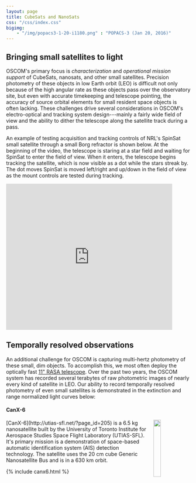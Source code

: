 ```yaml
---
layout: page
title: CubeSats and NanoSats
css: "/css/index.css"
bigimg:
    - "/img/popacs3-1-20-i1180.png" : "POPACS-3 (Jan 20, 2016)"
---
```


## Bringing small satellites to light

OSCOM's primary focus is _characterization_ and _operational mission support_ of CubeSats, nanosats, and other small satellites. Precision photometry of these objects in low Earth orbit (LEO) is difficult not only because of the high angular rate as these objects pass over the observatory site, but even with accurate timekeeping and telescope pointing, the accuracy of source orbital elements for small resident space objects is often lacking. These challenges drive several considerations in OSCOM's electro-optical and tracking system design---mainly a fairly wide field of view and the ability to dither the telescope along the satellite track during a pass.

An example of testing acquisition and tracking controls of NRL's SpinSat small satellite through a small Borg refractor is shown below. At the beginning of the video, the telescope is staring at a star field and waiting for SpinSat to enter the field of view. When it enters, the telescope begins tracking the satellite, which is now visible as a dot while the stars streak by. The dot moves SpinSat is  moved left/right and up/down in the field of view as the mount controls are tested during tracking.

<iframe width="90%" height="400px" src="https://www.youtube.com/embed/KZGikQRROiQ" frameborder="0" allowfullscreen></iframe>

## Temporally resolved observations

An additional challenge for OSCOM is capturing multi-hertz photometry of these small, dim objects. To accomplish this, we most often deploy the optically fast [11" RASA telescope]({{site.baseurl}}/facilities-and-equipment/#equipment-rasa). Over the past two years, the OSCOM system has recorded several terabytes of raw photometric images of nearly every kind of satellite in LEO. Our ability to record temporally resolved photometry of even small satellites is demonstrated in the extinction and range normalized light curves below:

#### CanX-6
<img style="float: right; margin: 0px 0px 15px 15px;" src="..\img\canx6.jpg" width="20%" />
[CanX-6](http://utias-sfl.net/?page_id=205) is a 6.5 kg nanosatellite built by the University of Toronto Institute for Aerospace Studies Space Flight Laboratory (UTIAS-SFL). It's primary mission is a demonstration of space-based automatic identification system (AIS) detection technology. The satellite uses the 20 cm cube Generic Nanosatellite Bus and is in a 630 km orbit.

{% include canx6.html %}

<!-- #### DICE -->
<!-- TODO: Include video because it flashes -->
